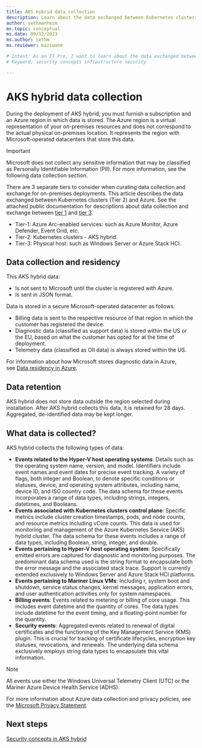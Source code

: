 ```yaml
---
title: AKS hybrid data collection
description: Learn about the data exchanged between Kubernetes clusters and Azure.
author: sethmanheim
ms.topic: conceptual
ms.date: 09/12/2023
ms.author: sethm 
ms.reviewer: baziwane

# Intent: As an IT Pro, I want to learn about the data exchanged between Kubernetes clusters and Azure.
# Keyword: security concepts infrastructure security

---
```


# AKS hybrid data collection

During the deployment of AKS hybrid, you must furnish a subscription and an Azure region in which data is stored. The Azure region is a virtual representation of your on-premises resources and does not correspond to the actual physical on-premises location. It represents the region with Microsoft-operated datacenters that store this data.

> [!IMPORTANT]
> Microsoft does not collect any sensitive information that may be classified as Personally Identifiable Information (PII). For more information, see the following data collection section.

There are 3 separate tiers to consider when curating data collection and exchange for on-premises deployments. This article describes the data
exchanged between Kubernetes clusters (Tier 2) and Azure. See the attached public documentation for descriptions about data collection and
exchange between [tier 1](/azure/azure-arc/kubernetes/conceptual-data-exchange) and [tier 3](/azure-stack/hci/concepts/data-collection).

- Tier-1: Azure Arc-enabled services: such as Azure Monitor, Azure Defender, Event Grid, etc.
- Tier-2: Kubernetes clusters - AKS hybrid.
- Tier-3: Physical host: such as Windows Server or Azure Stack HCI.

## Data collection and residency

This AKS hybrid data:

- Is not sent to Microsoft until the cluster is registered with Azure.
- Is sent in JSON format.

Data is stored in a secure Microsoft-operated datacenter as follows:

- Billing data is sent to the respective resource of that region in which the customer has registered the device.
- Diagnostic data (classified as support data) is stored within the US or the EU, based on what the customer has opted for at the time of deployment.
- Telemetry data (classified as OII data) is always stored within the US.

For information about how Microsoft stores diagnostic data in Azure, see [Data residency in Azure](https://azure.microsoft.com/global-infrastructure/data-residency/).

## Data retention

AKS hybrid does not store data outside the region selected during installation. After AKS hybrid collects this data, it is retained for 28
days. Aggregated, de-identified data may be kept longer.

## What data is collected?

AKS hybrid collects the following types of data:

- **Events related to the Hyper-V host operating systems**: Details such as the operating system name, version, and model. Identifiers     include event names and event dates for precise event tracking. A variety of flags, both integer and Boolean, to denote specific conditions or statuses, device, and operating system attributes, including name, device ID, and ISO country code. The data schema for these events incorporates a range of data types, including strings, integers, datetimes, and Booleans.
- **Events associated with Kubernetes clusters control plane**: Specific metrics include cluster creation timestamps, pods, and node counts, and resource metrics including vCore counts. This data is used for monitoring and management of the Azure Kubernetes Service (AKS) hybrid cluster. The data schema for these events includes a range of data types, including Boolean, string, integer, and double.
- **Events pertaining to Hyper-V host operating system**: Specifically emitted errors are captured for diagnostic and monitoring purposes. The predominant data schema used is the string format to encapsulate both the error message and the associated stack trace. Support is currently extended exclusively to Windows Server and Azure Stack HCI platforms.
- **Events pertaining to Mariner Linux VMs**: Including r, system boot and shutdown, service status changes, kernel messages, application errors, and user authentication activities only for system namespaces.
- **Billing events**: Events related to metering or billing of core usage. This includes event datetime and the quantity of cores. The
    data types include datetime for the event timing, and a floating-point number for the quantity.
- **Security events**: Aggregated events related to renewal of digital certificates and the functioning of the Key Management Service (KMS) plugin. This is crucial for tracking of certificate lifecycles, encryption key statuses, revocations, and renewals. The underlying data schema exclusively employs string data types to encapsulate this vital information.

> [!NOTE]
> All events use either the Windows Universal Telemetry Client (UTC) or the Mariner Azure Device Health Service (ADHS).

For more information about Azure data collection and privacy policies, see the [Microsoft Privacy Statement](https://privacy.microsoft.com/privacystatement).

## Next steps

[Security concepts in AKS hybrid](concepts-security.md)
